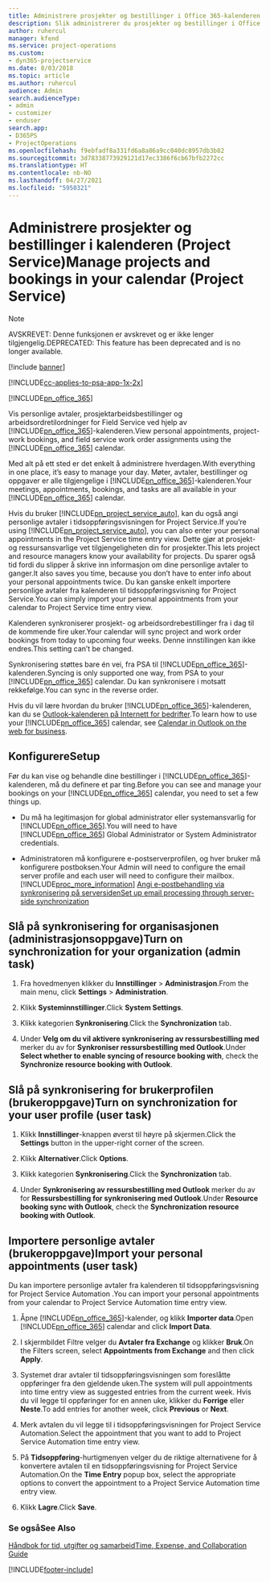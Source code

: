 ```yaml
---
title: Administrere prosjekter og bestillinger i Office 365-kalenderen
description: Slik administrerer du prosjekter og bestillinger i Office 365-kalenderen
author: ruhercul
manager: kfend
ms.service: project-operations
ms.custom:
- dyn365-projectservice
ms.date: 8/03/2018
ms.topic: article
ms.author: ruhercul
audience: Admin
search.audienceType:
- admin
- customizer
- enduser
search.app:
- D365PS
- ProjectOperations
ms.openlocfilehash: f9ebfadf8a331fd6a8a86a9cc040dc8957db3b82
ms.sourcegitcommit: 3d78338773929121d17ec3386f6cb67bfb2272cc
ms.translationtype: HT
ms.contentlocale: nb-NO
ms.lasthandoff: 04/27/2021
ms.locfileid: "5950321"
---
```

# <a name="manage-projects-and-bookings-in-your-calendar-project-service"></a><span data-ttu-id="98a3c-103">Administrere prosjekter og bestillinger i kalenderen (Project Service)</span><span class="sxs-lookup"><span data-stu-id="98a3c-103">Manage projects and bookings in your calendar (Project Service)</span></span>

> [!Note]
> <span data-ttu-id="98a3c-104">AVSKREVET: Denne funksjonen er avskrevet og er ikke lenger tilgjengelig.</span><span class="sxs-lookup"><span data-stu-id="98a3c-104">DEPRECATED: This feature has been deprecated and is no longer available.</span></span>

[!include [banner](../includes/psa-now-project-operations.md)]

[!INCLUDE[cc-applies-to-psa-app-1x-2x](../includes/cc-applies-to-psa-app-1x-2x.md)]

[!INCLUDE[pn_office_365](../includes/pn-office-365.md)] 

<span data-ttu-id="98a3c-105">Vis personlige avtaler, prosjektarbeidsbestillinger og arbeidsordretilordninger for Field Service ved hjelp av [!INCLUDE[pn_office_365](../includes/pn-office-365.md)]-kalenderen.</span><span class="sxs-lookup"><span data-stu-id="98a3c-105">View personal appointments, project-work bookings, and field service work order assignments using the [!INCLUDE[pn_office_365](../includes/pn-office-365.md)] calendar.</span></span>  
  
 <span data-ttu-id="98a3c-106">Med alt på ett sted er det enkelt å administrere hverdagen.</span><span class="sxs-lookup"><span data-stu-id="98a3c-106">With everything in one place, it’s easy to manage your day.</span></span> <span data-ttu-id="98a3c-107">Møter, avtaler, bestillinger og oppgaver er alle tilgjengelige i [!INCLUDE[pn_office_365](../includes/pn-office-365.md)]-kalenderen.</span><span class="sxs-lookup"><span data-stu-id="98a3c-107">Your meetings, appointments, bookings, and tasks are all available in your [!INCLUDE[pn_office_365](../includes/pn-office-365.md)] calendar.</span></span>  
  
 <span data-ttu-id="98a3c-108">Hvis du bruker [!INCLUDE[pn_project_service_auto](../includes/pn-project-service-auto.md)], kan du også angi personlige avtaler i tidsoppføringsvisningen for Project Service.</span><span class="sxs-lookup"><span data-stu-id="98a3c-108">If you’re using [!INCLUDE[pn_project_service_auto](../includes/pn-project-service-auto.md)], you can also enter your personal appointments in the Project Service time entry view.</span></span> <span data-ttu-id="98a3c-109">Dette gjør at prosjekt- og ressursansvarlige vet tilgjengeligheten din for prosjekter.</span><span class="sxs-lookup"><span data-stu-id="98a3c-109">This lets project and resource managers know your availability for projects.</span></span> <span data-ttu-id="98a3c-110">Du sparer også tid fordi du slipper å skrive inn informasjon om dine personlige avtaler to ganger.</span><span class="sxs-lookup"><span data-stu-id="98a3c-110">It also saves you time, because you don’t have to enter info about your personal appointments twice.</span></span> <span data-ttu-id="98a3c-111">Du kan ganske enkelt importere personlige avtaler fra kalenderen til tidsoppføringsvisning for Project Service.</span><span class="sxs-lookup"><span data-stu-id="98a3c-111">You can simply import your personal appointments from your calendar to Project Service time entry view.</span></span>  
  
 <span data-ttu-id="98a3c-112">Kalenderen synkroniserer prosjekt- og arbeidsordrebestillinger fra i dag til de kommende fire uker.</span><span class="sxs-lookup"><span data-stu-id="98a3c-112">Your calendar will sync project and work order bookings from today to upcoming four weeks.</span></span> <span data-ttu-id="98a3c-113">Denne innstillingen kan ikke endres.</span><span class="sxs-lookup"><span data-stu-id="98a3c-113">This setting can’t be changed.</span></span>  
  
 <span data-ttu-id="98a3c-114">Synkronisering støttes bare én vei, fra PSA til [!INCLUDE[pn_office_365](../includes/pn-office-365.md)]-kalenderen.</span><span class="sxs-lookup"><span data-stu-id="98a3c-114">Syncing is only supported one way, from PSA to your [!INCLUDE[pn_office_365](../includes/pn-office-365.md)] calendar.</span></span> <span data-ttu-id="98a3c-115">Du kan synkronisere i motsatt rekkefølge.</span><span class="sxs-lookup"><span data-stu-id="98a3c-115">You can sync in the reverse order.</span></span> 
  
 <span data-ttu-id="98a3c-116">Hvis du vil lære hvordan du bruker [!INCLUDE[pn_office_365](../includes/pn-office-365.md)]-kalenderen, kan du se [Outlook-kalenderen på Internett for bedrifter](https://support.office.com/article/Calendar-in-Outlook-on-the-web-for-business-5219c457-d1fe-4c2f-9032-1a816b88e936).</span><span class="sxs-lookup"><span data-stu-id="98a3c-116">To learn how to use your [!INCLUDE[pn_office_365](../includes/pn-office-365.md)] calendar, see [Calendar in Outlook on the web for business](https://support.office.com/article/Calendar-in-Outlook-on-the-web-for-business-5219c457-d1fe-4c2f-9032-1a816b88e936).</span></span>  
  
## <a name="setup"></a><span data-ttu-id="98a3c-117">Konfigurere</span><span class="sxs-lookup"><span data-stu-id="98a3c-117">Setup</span></span>  
 <span data-ttu-id="98a3c-118">Før du kan vise og behandle dine bestillinger i [!INCLUDE[pn_office_365](../includes/pn-office-365.md)]-kalenderen, må du definere et par ting.</span><span class="sxs-lookup"><span data-stu-id="98a3c-118">Before you can see and manage your bookings on your [!INCLUDE[pn_office_365](../includes/pn-office-365.md)] calendar, you need to set a few things up.</span></span>  
  
- <span data-ttu-id="98a3c-119">Du må ha legitimasjon for global administrator eller systemansvarlig for [!INCLUDE[pn_office_365](../includes/pn-office-365.md)].</span><span class="sxs-lookup"><span data-stu-id="98a3c-119">You will need to have [!INCLUDE[pn_office_365](../includes/pn-office-365.md)] Global Administrator or System Administrator credentials.</span></span>  
  
- <span data-ttu-id="98a3c-120">Administratoren må konfigurere e-postserverprofilen, og hver bruker må konfigurere postboksen.</span><span class="sxs-lookup"><span data-stu-id="98a3c-120">Your Admin will need to configure the email server profile and each user will need to configure their mailbox.</span></span> [!INCLUDE[proc_more_information](../includes/proc-more-information.md)] <span data-ttu-id="98a3c-121">[Angi e-postbehandling via synkronisering på serversiden](/dynamics365/customerengagement/on-premises/admin/set-up-server-side-synchronization-of-email-appointments-contacts-and-tasks)</span><span class="sxs-lookup"><span data-stu-id="98a3c-121">[Set up email processing through server-side synchronization](/dynamics365/customerengagement/on-premises/admin/set-up-server-side-synchronization-of-email-appointments-contacts-and-tasks)</span></span>  
  
## <a name="turn-on-synchronization-for-your-organization-admin-task"></a><span data-ttu-id="98a3c-122">Slå på synkronisering for organisasjonen (administrasjonsoppgave)</span><span class="sxs-lookup"><span data-stu-id="98a3c-122">Turn on synchronization for your organization (admin task)</span></span>  
  
1.  <span data-ttu-id="98a3c-123">Fra hovedmenyen klikker du **Innstillinger** > **Administrasjon**.</span><span class="sxs-lookup"><span data-stu-id="98a3c-123">From the main menu, click **Settings** > **Administration**.</span></span>  
  
2.  <span data-ttu-id="98a3c-124">Klikk **Systeminnstillinger**.</span><span class="sxs-lookup"><span data-stu-id="98a3c-124">Click **System Settings**.</span></span>  
  
3.  <span data-ttu-id="98a3c-125">Klikk kategorien **Synkronisering**.</span><span class="sxs-lookup"><span data-stu-id="98a3c-125">Click the **Synchronization** tab.</span></span>  
  
4.  <span data-ttu-id="98a3c-126">Under **Velg om du vil aktivere synkronisering av ressursbestilling med** merker du av for **Synkroniser ressursbestilling med Outlook**.</span><span class="sxs-lookup"><span data-stu-id="98a3c-126">Under **Select whether to enable syncing of resource booking with**, check the **Synchronize resource booking with Outlook**.</span></span>  
  
## <a name="turn-on-synchronization-for-your-user-profile-user-task"></a><span data-ttu-id="98a3c-127">Slå på synkronisering for brukerprofilen (brukeroppgave)</span><span class="sxs-lookup"><span data-stu-id="98a3c-127">Turn on synchronization for your user profile (user task)</span></span>  
  
1.  <span data-ttu-id="98a3c-128">Klikk **Innstillinger**-knappen øverst til høyre på skjermen.</span><span class="sxs-lookup"><span data-stu-id="98a3c-128">Click the **Settings** button in the upper-right corner of the screen.</span></span>  
  
2.  <span data-ttu-id="98a3c-129">Klikk **Alternativer**.</span><span class="sxs-lookup"><span data-stu-id="98a3c-129">Click **Options**.</span></span>  
  
3.  <span data-ttu-id="98a3c-130">Klikk kategorien **Synkronisering**.</span><span class="sxs-lookup"><span data-stu-id="98a3c-130">Click the **Synchronization** tab.</span></span>  
  
4.  <span data-ttu-id="98a3c-131">Under **Synkronisering av ressursbestilling med Outlook** merker du av for **Ressursbestilling for synkronisering med Outlook**.</span><span class="sxs-lookup"><span data-stu-id="98a3c-131">Under **Resource booking sync with Outlook**, check the **Synchronization resource booking with Outlook**.</span></span>  
  
## <a name="import-your-personal-appointments-user-task"></a><span data-ttu-id="98a3c-132">Importere personlige avtaler (brukeroppgave)</span><span class="sxs-lookup"><span data-stu-id="98a3c-132">Import your personal appointments (user task)</span></span>  
 <span data-ttu-id="98a3c-133">Du kan importere personlige avtaler fra kalenderen til tidsoppføringsvisning for Project Service Automation .</span><span class="sxs-lookup"><span data-stu-id="98a3c-133">You can import your personal appointments from your calendar to Project Service Automation time entry view.</span></span>  
  
1. <span data-ttu-id="98a3c-134">Åpne [!INCLUDE[pn_office_365](../includes/pn-office-365.md)]-kalender, og klikk **Importer data**.</span><span class="sxs-lookup"><span data-stu-id="98a3c-134">Open [!INCLUDE[pn_office_365](../includes/pn-office-365.md)] calendar and click **Import Data**.</span></span>  
  
2. <span data-ttu-id="98a3c-135">I skjermbildet Filtre velger du **Avtaler fra Exchange** og klikker **Bruk**.</span><span class="sxs-lookup"><span data-stu-id="98a3c-135">On the Filters screen, select **Appointments from Exchange** and then click **Apply**.</span></span>  
  
3. <span data-ttu-id="98a3c-136">Systemet drar avtaler til tidsoppføringsvisningen som foreslåtte oppføringer fra den gjeldende uken.</span><span class="sxs-lookup"><span data-stu-id="98a3c-136">The system will pull appointments into time entry view as suggested entries from the current week.</span></span> <span data-ttu-id="98a3c-137">Hvis du vil legge til oppføringer for en annen uke, klikker du **Forrige** eller **Neste**.</span><span class="sxs-lookup"><span data-stu-id="98a3c-137">To add entries for another week, click **Previous** or **Next**.</span></span>  
  
4. <span data-ttu-id="98a3c-138">Merk avtalen du vil legge til i tidsoppføringsvisningen for Project Service Automation.</span><span class="sxs-lookup"><span data-stu-id="98a3c-138">Select the appointment that you want to add to Project Service Automation time entry view.</span></span>  
  
5. <span data-ttu-id="98a3c-139">På **Tidsoppføring**-hurtigmenyen velger du de riktige alternativene for å konvertere avtalen til en tidsoppføringsvisning for Project Service Automation.</span><span class="sxs-lookup"><span data-stu-id="98a3c-139">On the **Time Entry** popup box, select the appropriate options to convert the appointment to a Project Service Automation time entry view.</span></span>  
  
6. <span data-ttu-id="98a3c-140">Klikk **Lagre**.</span><span class="sxs-lookup"><span data-stu-id="98a3c-140">Click **Save**.</span></span>  
  
### <a name="see-also"></a><span data-ttu-id="98a3c-141">Se også</span><span class="sxs-lookup"><span data-stu-id="98a3c-141">See Also</span></span>  
 [<span data-ttu-id="98a3c-142">Håndbok for tid, utgifter og samarbeid</span><span class="sxs-lookup"><span data-stu-id="98a3c-142">Time, Expense, and Collaboration Guide</span></span>](../psa/time-expense-collaboration-guide.md)


[!INCLUDE[footer-include](../includes/footer-banner.md)]